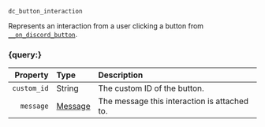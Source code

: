 `dc_button_interaction`

Represents an interaction from a user clicking a button from
[`__on_discord_button`](/events/discord-button.md).


### {query:}

|    Property | Type                          | Description                                  |
|------------:|:------------------------------|:---------------------------------------------|
| `custom_id` | String                        | The custom ID of the button.                 |
|   `message` | [Message](/values/message.md) | The message this interaction is attached to. |